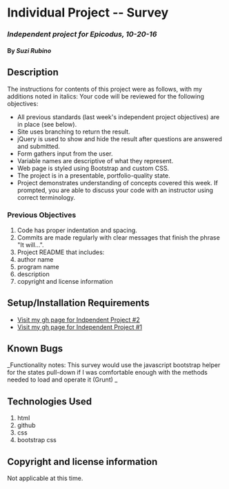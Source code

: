 # Individual Project -- Survey

### _Independent project for Epicodus, 10-20-16_

#### By _**Suzi Rubino**_

## Description

The instructions for contents of this project were as follows, with my additions noted in italics:
Your code will be reviewed for the following objectives:

* All previous standards (last week's independent project objectives) are in place (see below).
* Site uses branching to return the result.
* jQuery is used to show and hide the result after questions are answered and submitted.
* Form gathers input from the user.
* Variable names are descriptive of what they represent.
* Web page is styled using Bootstrap and custom CSS.
* The project is in a presentable, portfolio-quality state.
* Project demonstrates understanding of concepts covered this week. 
If prompted, you are able to discuss your code with an instructor using correct terminology.

### Previous Objectives
1. Code has proper indentation and spacing.
2. Commits are made regularly with clear messages that finish the phrase "It will…".
3. Project README that includes:
4. author name
5. program name
6. description
7. copyright and license information

## Setup/Installation Requirements
* [Visit my gh page for Indpendent Project #2](https://suzirubi.github.io/Independent-Project-Week-2/)
* [Visit my gh page for Independent Project #1](https://suzirubi.github.io/portfolioFix/)

## Known Bugs

_Functionality notes: This survey would use the javascript bootstrap helper for the states pull-down if I was comfortable enough with the methods needed to load and operate it (Grunt) _


## Technologies Used

1. html
2. github
3. css
4. bootstrap css

## Copyright and license information

Not applicable at this time.
